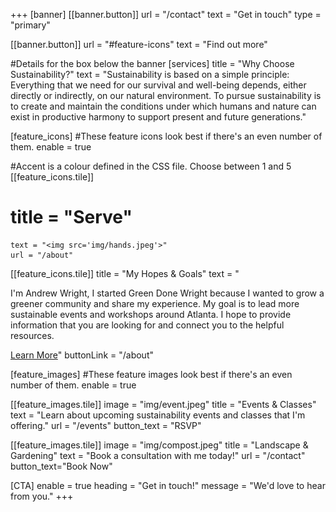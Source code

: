 +++
[banner]
  [[banner.button]]
      url = "/contact"
      text = "Get in touch"
      type = "primary"

  [[banner.button]]
      url = "#feature-icons"
      text = "Find out more"

#Details for the box below the banner
[services]
  title = "Why Choose Sustainability?"
  text = "Sustainability is based on a simple principle: Everything that we need for our survival and well-being depends, either directly or indirectly, on our natural environment. To pursue sustainability is to create and maintain the conditions under which humans and nature can exist in productive harmony to support present and future generations."

[feature_icons]
  #These feature icons look best if there's an even number of them.
  enable = true

  #Accent is a colour defined in the CSS file. Choose between 1 and 5
  [[feature_icons.tile]]
#    title = "Serve"
    text = "<img src='img/hands.jpeg'>"
    url = "/about"

  [[feature_icons.tile]]
    title = "My Hopes & Goals"
    text = "<p>I'm Andrew Wright, I started Green Done Wright because I wanted to grow a greener community and share my experience. My goal is to lead more sustainable events and workshops around Atlanta. I hope to provide information that you are looking for and connect you to the helpful resources.</p> <a class='button alt' href='/about'>Learn More</a>"
    buttonLink = "/about"

[feature_images]
#These feature images look best if there's an even number of them.
  enable = true

  [[feature_images.tile]]
    image = "img/event.jpeg"
    title = "Events & Classes"
    text = "Learn about upcoming sustainability events and classes that I'm offering."
    url = "/events"
    button_text = "RSVP"

  [[feature_images.tile]]
    image = "img/compost.jpeg"
    title = "Landscape & Gardening"
    text = "Book a consultation with me today!"
    url = "/contact"
    button_text="Book Now"

[CTA]
  enable = true
  heading = "Get in touch!"
  message = "We'd love to hear from you."
+++
